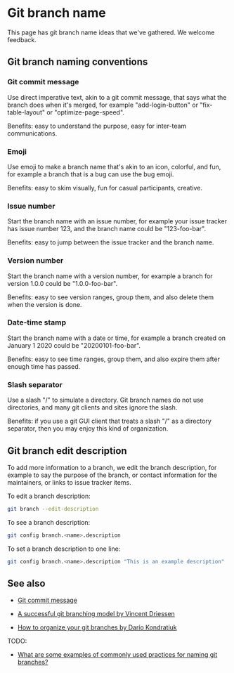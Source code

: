 # Git branch name

This page has git branch name ideas that we've gathered. We welcome feedback.

## Git branch naming conventions


### Git commit message

Use direct imperative text, akin to a git commit message, that says what the branch does when it's merged, for example "add-login-button" or "fix-table-layout" or "optimize-page-speed". 

Benefits: easy to understand the purpose, easy for inter-team communications.


### Emoji

Use emoji to make a branch name that's akin to an icon, colorful, and fun, for example a branch that is a bug can use the bug emoji.

Benefits: easy to skim visually, fun for casual participants, creative.


### Issue number

Start the branch name with an issue number, for example your issue tracker has issue number 123, and the branch name could be "123-foo-bar".

Benefits: easy to jump between the issue tracker and the branch name.


### Version number

Start the branch name with a version number, for example a branch for version 1.0.0 could be "1.0.0-foo-bar".

Benefits: easy to see version ranges, group them, and also delete them when the version is done.


### Date-time stamp

Start the branch name with a date or time, for example a branch created on January 1 2020 could be "20200101-foo-bar".

Benefits: easy to see time ranges, group them, and also expire them after enough time has passed.


### Slash separator

Use a slash "/" to simulate a directory. Git branch names do not use directories, and many git clients and sites ignore the slash.

Benefits: if you use a git GUI client that treats a slash "/" as a directory separator, then you may enjoy this kind of organization.


## Git branch edit description

To add more information to a branch, we edit the branch description, for example to say the purpose of the branch, or contact information for the maintainers, or links to issue tracker items.

To edit a branch description:

```sh
git branch --edit-description
```

To see a branch description:

```sh
git config branch.<name>.description
```

To set a branch description to one line:

```sh
git config branch.<name>.description "This is an example description"
```


## See also

* [Git commit message](https://github.com/joelparkerhenderson/git_commit_message)

* [A successful git branching model by Vincent Driessen](https://nvie.com/posts/a-successful-git-branching-model/)

* [How to organize your git branches by Darío Kondratiuk](https://dev.to/hardkoded/how-to-organize-your-git-branches-4dci)


TODO:

* [What are some examples of commonly used practices for naming git branches?](https://stackoverflow.com/questions/273695/what-are-some-examples-of-commonly-used-practices-for-naming-git-branches)

